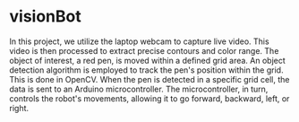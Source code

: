 # visionBot

In this project, we utilize the laptop webcam to capture live video. This video is then processed to extract precise contours and color range. The object of interest, a red pen, is moved within a defined grid area. An object detection algorithm is employed to track the pen's position within the grid. This is done in OpenCV. When the pen is detected in a specific grid cell, the data is sent to an Arduino microcontroller. The microcontroller, in turn, controls the robot's movements, allowing it to go forward, backward, left, or right.
